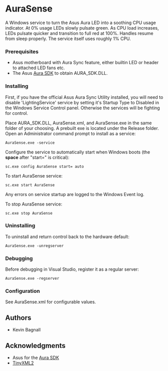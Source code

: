 # AuraSense

A Windows service to turn the Asus Aura LED into a soothing CPU usage indicator.  At 0% usage LEDs slowly pulsate green.  As CPU load increases, LEDs pulsate quicker and transition to full red at 100%.  Handles resume from sleep properly.  The service itself uses roughly 1% CPU.

### Prerequisites

* Asus motherboard with Aura Sync feature, either builtin LED or header to attached LED fans etc.
* The Asus [Aura SDK](https://www.asus.com/campaign/aura/us/SDK.html) to obtain AURA_SDK.DLL.

### Installing

First, if you have the official Asus Aura Sync Utility installed, you will need to disable 'LightingService' service by setting it's Startup Type to Disabled in the Windows Service Control panel.  Otherwise the services will be fighting for control.

Place AURA_SDK.DLL, AuraSense.xml, and AuraSense.exe in the same folder of your choosing.  A prebuilt exe is located under the Release folder.  Open an Administrator command prompt to install as a service:
```
AuraSense.exe -service
```

Configure the service to automatically start when Windows boots (the **space** after "start=" is critical):
```
sc.exe config AuraSense start= auto
```

To start AuraSense service:
```
sc.exe start AuraSense
```

Any errors on service startup are logged to the Windows Event log.

To stop AuraSense service:
```
sc.exe stop AuraSense
```

### Uninstalling

To uninstall and return control back to the hardware default:
```
AuraSense.exe -unregserver
```

### Debugging

Before debugging in Visual Studio, register it as a regular server:
```
AuraSense.exe -regserver
```

### Configuration

See AuraSense.xml for configurable values.

## Authors

* Kevin Bagnall

## Acknowledgments

* Asus for the [Aura SDK](https://www.asus.com/campaign/aura/us/SDK.html)
* [TinyXML2](https://github.com/leethomason/tinyxml2)
